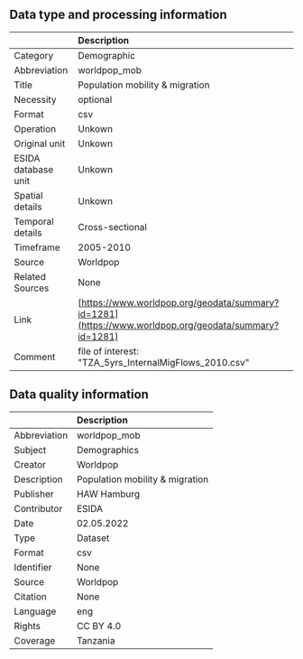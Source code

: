 ## Data type and processing information 

|                     | Description                                                                                          |
|:--------------------|:-----------------------------------------------------------------------------------------------------|
| Category            | Demographic                                                                                          |
| Abbreviation        | worldpop_mob                                                                                         |
| Title               | Population mobility & migration                                                                      |
| Necessity           | optional                                                                                             |
| Format              | csv                                                                                                  |
| Operation           | Unkown                                                                                               |
| Original unit       | Unkown                                                                                               |
| ESIDA database unit | Unkown                                                                                               |
| Spatial details     | Unkown                                                                                               |
| Temporal details    | Cross-sectional                                                                                      |
| Timeframe           | 2005-2010                                                                                            |
| Source              | Worldpop                                                                                             |
| Related Sources     | None                                                                                                 |
| Link                | [https://www.worldpop.org/geodata/summary?id=1281](https://www.worldpop.org/geodata/summary?id=1281) |
| Comment             | file of interest: "TZA_5yrs_InternalMigFlows_2010.csv"                                               |

## Data quality information 

|              | Description                     |
|:-------------|:--------------------------------|
| Abbreviation | worldpop_mob                    |
| Subject      | Demographics                    |
| Creator      | Worldpop                        |
| Description  | Population mobility & migration |
| Publisher    | HAW Hamburg                     |
| Contributor  | ESIDA                           |
| Date         | 02.05.2022                      |
| Type         | Dataset                         |
| Format       | csv                             |
| Identifier   | None                            |
| Source       | Worldpop                        |
| Citation     | None                            |
| Language     | eng                             |
| Rights       | CC BY 4.0                       |
| Coverage     | Tanzania                        |